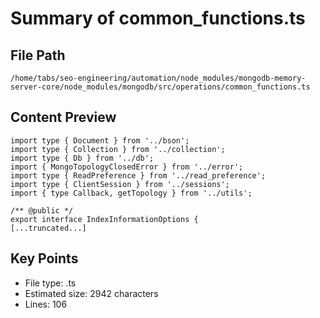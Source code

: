 # Summary of common_functions.ts
  
## File Path
`/home/tabs/seo-engineering/automation/node_modules/mongodb-memory-server-core/node_modules/mongodb/src/operations/common_functions.ts`

## Content Preview
```
import type { Document } from '../bson';
import type { Collection } from '../collection';
import type { Db } from '../db';
import { MongoTopologyClosedError } from '../error';
import type { ReadPreference } from '../read_preference';
import type { ClientSession } from '../sessions';
import { type Callback, getTopology } from '../utils';

/** @public */
export interface IndexInformationOptions {
[...truncated...]
```

## Key Points
- File type: .ts
- Estimated size: 2942 characters
- Lines: 106
